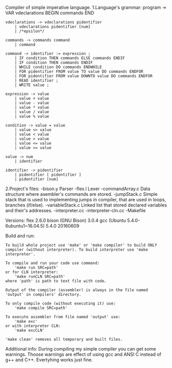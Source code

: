 Compiler of simple imperative language. 
1.Language's grammar:
    program -> VAR vdeclarations BEGIN commands END

    vdeclarations -> vdeclarations pidentifier
        | vdeclarations pidentifier [num]
        | /*epsilon*/

    commands -> commands command
        | command

    command -> identifier := expression ;
        | IF condition THEN commands ELSE commands ENDIF
        | IF condition THEN commands ENDIF
        | WHILE condition DO commands ENDWHILE
        | FOR pidentifier FROM value TO value DO commands ENDFOR
        | FOR pidentifier FROM value DOWNTO value DO commands ENDFOR
        | READ identifier ;
        | WRITE value ;

    expression -> value
        | value + value
        | value - value
        | value * value
        | value / value
        | value % value

    condition -> value = value
        | value <> value
        | value < value
        | value > value
        | value <= value
        | value >= value

    value -> num
        | identifier

    identifier -> pidentifier
        | pidentifier [ pidentifier ]
        | pidentifier [num]
 
 
2.Project's files:
	-bison.y
        Parser
	-flex.l
        Lexer
	-commandArray.c
        Data structure where asembler's commands are stored.
	-jumpStack.c
        Simple stack that is used to implementing jumps in compiler, that are used in loops, branches (if/else).
	-variableStack.c
        Linked list that stored declared variables and their's addresses.
	-interpreter.cc
	-interpreter-cln.cc
	-Makefile

Versions:
	flex 2.6.0
	bison (GNU Bison) 3.0.4
	gcc (Ubuntu 5.4.0-6ubuntu1~16.04.5) 5.4.0 20160609

Build and run:

    To build whole project use 'make' or 'make compiler' to build ONLY compiler (without interpreter). To build interpreter use 'make interpreter'.
	
	To compile and run your code use command:
		'make run SRC=path'
	or for CLN interpreter:
		'make runCLN SRC=path'
	where 'path' is path to text file with code.

	Output of the compiler (assembler) is always in the file named 'output' in compilers' directory.

	To only compile code (without executing it) use:
		'make compile SRC=path'

	To execute assembler from file named 'output' use:
		'make exc'
	or with interpreter CLN:
		'make excCLN'

	'make clean' removes all temporary and built files.
	
Additional info:
    During compiling my simple compiler you can get some warnings. Thoose warnings are effect of using gcc and ANSI C instead of g++ and C++. Evertyhing works just fine.
